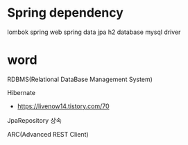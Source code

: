 # Spring dependency

lombok
spring web
spring data jpa
h2 database
mysql driver

# word

RDBMS(Relational DataBase Management System)

Hibernate
- https://livenow14.tistory.com/70

JpaRepository 상속

ARC(Advanced REST Client)